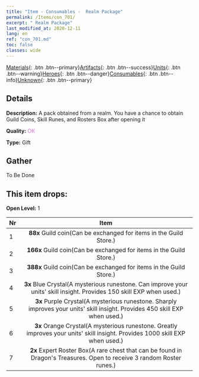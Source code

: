 ```yaml
---
title: "Item - Consumables -  Realm Package"
permalink: /Items/con_701/
excerpt: " Realm Package"
last_modified_at: 2020-12-11
lang: en
ref: "con_701.md"
toc: false
classes: wide
---
```

 [Materials](/Items/){: .btn .btn--primary}[Artifacts](/Items/Artifacts/){: .btn .btn--success}[Units](/Items/Units/){: .btn .btn--warning}[Heroes](/Items/Heroes/){: .btn .btn--danger}[Consumables](/Items/Consumables/){: .btn .btn--info}[Unknown](/Items/Unknown/){: .btn .btn--primary}

## Details
 **Description:** A pack obtained from a realm. You have a chance to obtain Guild Coins, Skill Runes, and Rosters Box after opening it

 **Quality:** <span style="color: #DA70D6">OK</span>

 **Type:** Gift

## Gather

  To Be Done

## This item drops:

 **Open Level:** 1

  | Nr |      Item    |
  |:---|:------------:|
  | 1 |  **88x** Guild coin(Can be exchanged for items in the Guild Store.) | 
  | 2 |  **166x** Guild coin(Can be exchanged for items in the Guild Store.) | 
  | 3 |  **388x** Guild coin(Can be exchanged for items in the Guild Store.) | 
  | 4 |  **3x** Blue Crystal(A mysterious runestone. Can improve your units' skill insight. Provides 150 skill EXP when used.) | 
  | 5 |  **3x** Purple Crystal(A mysterious runestone. Sharply improves your units' skill insight. Provides 450 skill EXP when used.) | 
  | 6 |  **3x** Orange Crystal(A mysterious runestone. Greatly improves your units' skill insight. Provides 1000 skill EXP when used.) | 
  | 7 |  **2x** Expert Roster Box(A rare chest that can be found in Dragon's Treasures. Open to receive 3 random Roster runes.) | 
